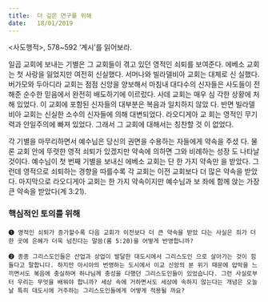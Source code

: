 ```yaml
---
title:  더 깊은 연구를 위해 
date:   18/01/2019
---
```


<사도행적>, 578~592 ‘계시’를 읽어보라.

일곱 교회에 보내는 기별은 그 교회들이 겪고 있던 영적인 쇠퇴를 보여준다. 에베소
교회는 첫 사랑을 잃었지만 여전히 신실했다. 서머나와 빌라델비아 교회는 대체로 신
실했다. 버가모와 두아디라 교회는 점점 신앙을 양보해서 마침내 대다수의 신자들은
사도들이 전해준 순수한 믿음에서 완전히 배도하기에 이르렀다. 사데 교회는 매우 심
각한 상황에 처해 있었다. 이 교회에 포함된 신자들의 대부분은 복음과 일치하지 않았
다. 반면 빌라델비아 교회는 신실한 소수의 신자들에 의해 대변되었다. 라오디게아 교
회는 영적인 무기력과 안일주의에 빠져 있었다. 그래서 그 교회에 대해서는 칭찬할 것
이 없었다.

각 기별을 마무리하면서 예수님은 당신의 권면을 수용하는 자들에게 약속을 주셨
다. 물론 교회 안에 뚜렷한 영적 쇠퇴가 있겠지만 약속에 의하면 그와 비례하는 성장
도 나타날 것이다. 예수님이 첫 번째 기별을 보내신 에베소 교회는 단 한 가지 약속만
을 받았다. 그런데 영적으로 쇠퇴하는 경향을 따를수록 각 교회는 이전 교회보다 더
많은 약속을 받았다. 마지막으로 라오디게아 교회는 한 가지 약속이지만 예수님과 보
좌에 함께 앉는 가장 큰 약속을 받았다(계 3:21).

### 핵심적인 토의를 위해

`➊ 영적인 쇠퇴가 증가할수록 다음 교회가 이전보다 더 큰 약속을 받았
다는 사실은 죄가 더한 곳에 은혜가 더욱 넘친다는 말씀(롬 5:20)을
어떻게 반영합니까?`

`➋ 종종 그리스도인들은 산업과 상업이 발달한 대도시에서 그리스도인
으로 살아가는 것이 힘들다고 말합니다. 하지만 아시아의 번영하는 도시에서 이교 신앙의 분
위기 때문에 압박을 느끼면서도 복음에 충실하며 하나님께 충성을 다했던 그리스도인들이
있었습니다. 그런 사실로부터 우리는 무엇을 배워야 합니까? 세상 속에 거하면서도 세상에
속하지 않는다는 개념은 오늘날 특히 대도시에 거주하는 그리스도인들에게 어떻게 적용될
까요?`